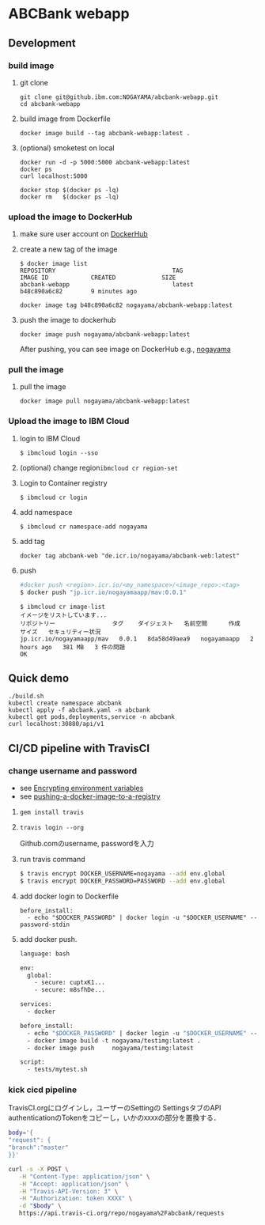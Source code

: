 # ABCBank webapp



## Development

### build image

1. git clone

    ```
    git clone git@github.ibm.com:NOGAYAMA/abcbank-webapp.git
    cd abcbank-webapp
    ```

1. build image from Dockerfile

    ```
    docker image build --tag abcbank-webapp:latest .
    ```

1. (optional) smoketest on local

    ```
    docker run -d -p 5000:5000 abcbank-webapp:latest
    docker ps 
    curl localhost:5000
    
    docker stop $(docker ps -lq)
    docker rm   $(docker ps -lq)
    ```

### upload the image to DockerHub

1. make sure user account on [DockerHub](https://hub.docker.com)

1. create a new tag of the image

    ```
    $ docker image list 
    REPOSITORY                                 TAG                 IMAGE ID            CREATED             SIZE
    abcbank-webapp                             latest              b48c890a6c82        9 minutes ago       
    ```

    ```
    docker image tag b48c890a6c82 nogayama/abcbank-webapp:latest
    ```

1. push the image to dockerhub

    ```
    docker image push nogayama/abcbank-webapp:latest
    ```

    After pushing, you can see image on DockerHub e.g., [nogayama](https://cloud.docker.com/u/nogayama/repository/docker/nogayama/abcbank-webapp)

### pull the image

1. pull the image

    ```
    docker image pull nogayama/abcbank-webapp:latest
    ```

### Upload the image to IBM Cloud

1. login to IBM Cloud

    ```
    $ ibmcloud login --sso
    ```

2. (optional) change region`ibmcloud cr region-set`

3. Login to Container registry

    ```
    $ ibmcloud cr login
    ```


3. add namespace

    ```
    $ ibmcloud cr namespace-add nogayama
    ```

4. add tag

    ```
    docker tag abcbank-web "de.icr.io/nogayama/abcbank-web:latest"
    ```

5. push

    ```bash
    #docker push <region>.icr.io/<my_namespace>/<image_repo>:<tag>
    $ docker push "jp.icr.io/nogayamaapp/mav:0.0.1"
    ```

    ```
    $ ibmcloud cr image-list
    イメージをリストしています...
    リポジトリー                タグ    ダイジェスト   名前空間      作成          サイズ   セキュリティー状況
    jp.icr.io/nogayamaapp/mav   0.0.1   8da58d49aea9   nogayamaapp   2 hours ago   381 MB   3 件の問題   
    OK
    ```

## Quick demo

```
./build.sh
kubectl create namespace abcbank
kubectl apply -f abcbank.yaml -n abcbank
kubectl get pods,deployments,service -n abcbank
curl localhost:30880/api/v1
```



## CI/CD pipeline with TravisCI



### change username and  password

- see [Encrypting environment variables](https://docs.travis-ci.com/user/environment-variables#encrypting-environment-variables)
- see [pushing-a-docker-image-to-a-registry](https://docs.travis-ci.com/user/docker/#pushing-a-docker-image-to-a-registry)





1. `gem install travis`
2. `travis login --org`

    Github.comのusername, passwordを入力
  
3. run travis command
	
	```bash
	$ travis encrypt DOCKER_USERNAME=nogayama --add env.global
	$ travis encrypt DOCKER_PASSWORD=PASSWORD --add env.global
	```
  
4. add docker login to Dockerfile

    ```
    before_install:
      - echo "$DOCKER_PASSWORD" | docker login -u "$DOCKER_USERNAME" --password-stdin
    ```

5. add docker push.

    ```dockerfile
    language: bash
    
    env:
      global:
        - secure: cuptxK1...
        - secure: m8sfhDe...
    
    services:
      - docker
    
    before_install:
      - echo "$DOCKER_PASSWORD" | docker login -u "$DOCKER_USERNAME" --password-stdin
      - docker image build -t nogayama/testimg:latest .
      - docker image push     nogayama/testimg:latest
    
    script:
      - tests/mytest.sh
    
    ```



### kick cicd pipeline



TravisCI.orgにログインし，ユーザーのSettingの SettingsタブのAPI authenticationのTokenをコピーし，いかの`XXXX`の部分を置換する．



```bash
body='{
"request": {
"branch":"master"
}}'

curl -s -X POST \
   -H "Content-Type: application/json" \
   -H "Accept: application/json" \
   -H "Travis-API-Version: 3" \
   -H "Authorization: token XXXX" \
   -d "$body" \
   https://api.travis-ci.org/repo/nogayama%2Fabcbank/requests


```

